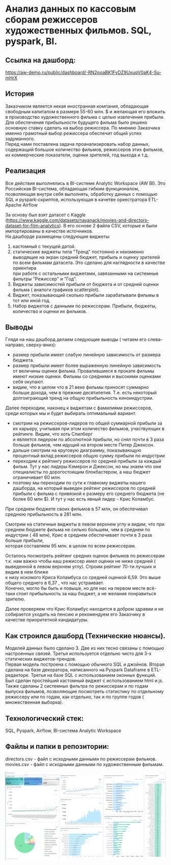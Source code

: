 # Анализ данных по кассовым сборам режиссеров художественных фильмов. SQL, pyspark, BI.

## Ссылка на дашборд:
https://aw-demo.ru/public/dashboard/-RN2poaBK1FvDZ9UxuqV0aK4-Su-mHrX 

## История
Заказчиком является некая иностранная компания, обладающая свободным капиталом в размере 55-60 млн. $  и желающая его вложить в производство художественного фильма с целью извлечения прибыли.  <br>
Для обеспечения прибыльности будущего фильма было решено основную ставку сделать на выбор режиссера. По мнению Заказчика именно грамотный выбор режиссера обеспечит общий успех задуманного.  <br>
Перед нами поставлена задача проанализировать  набор данных, содержащий большое количество фильмов, режиссеров этих фильмов, их коммерческие показатели, оценки зрителей, год выхода и т.д. <br>

## Реализация
Все действия выполнялись в  BI-системе Analytic Workspace (AW BI). Это Российская BI-система, обладающая гибким функционалом, позволяющая  внутри себя выполнять, обработку данных с 
помощью SQL и pyspark-скриптов, использующая в качетве оркестратора ETL- Apache Airflow <br>

За основу был взят датасет с Kaggle (https://www.kaggle.com/datasets/nayanack/movies-and-directors-dataset-for-film-analytics). В его основе 2 файла CSV, которые и были импортированы в качестве источников. <br>
На дашборде размещены следующие виджеты:  <br>
1. кастомный с текущей датой. <br>
2. статические виджеты типа "Тренд" постоянно и неизменно выводящие на экран средний бюджет, прибыль и оценку зрителей по всем фильмам датасета. Это сделано для наглядности в качестве ориентира <br>
    при работе с остальными виджетами, завязанными на системные фильтры "Режиссер" и "Год".  <br>
3. Виджеты зависимостей прибыли от бюджета и от средней оценки фильма ( аналоги графиков scatterplot).  <br>
4. Виджет, показывающий сколько прибыли зарабатывали фильмы  в тот или иной год. <br>
5. Набор виджетов с данными по режиссерам. Прибыли, бюджеты, количество и оценки их фильмов. <br>


## Выводы
Глядя на наш дашборд делаем следующие выводы ( читаем его слева-направо, сверху-вниз): <br>
- размер прибыли имеет слабую линейную зависимость от размера бюджета.  <br>
- размер прибыли имеет более выраженную линейную зависимость от величины оценки фильма. Провалившиеся в прокате фильмы имеют низкие оценки. Фильмы со средними и высокими оценками себя окупают. <br>
- видим, что в целом что в 21 веке фильмы приносят суммарно больше дохода, чем в прежние десятилетия. Т.е. есть некоторый долгоиграющий тренд на общую прибыльность киноиндустрии. <br>

Далее переходим, наконец к виджетам с фамилиями режиссеров, среди которых мы и будет выбирать оптимальный вариант. <br>
- смотрим на режиссеров-лидеров по общей суммарной прибыли за их карьеру, учитывая при этом количество фильмов, участвующих в рейтинге. Видим, что хоть Спилберг <br>
  и является лидером по абсолютной прибыли, но снял почти в 3 раза больше фильмов, чем идущий на втором месте Питер Джексон. <br>
-  дальше смотрим на круговую диаграмму, показывающую процентный вклад режиссеров общую сумму прибыли по индустрии
- переходим к рейтингу режиссеров по средней прибыли за каждый фильм. Тут у нас лидеры Кэмерон и Джексон,  но мы знаем что они специалисты по дорогостоящим блокбастером, а наш бюджет ограничивает 60 млн. <br>
- поэтому мы переходим по сути к главному виджеты нашего дашборда,  на который выведен рейтинг режиссеров по средней прибыли с фильма с привязкой к размеру его среднего бюджета (не более 60 млн $). И тут у нас есть явный лидер - Крис Коламбус. <br>

При среднем бюджете своих фильмов в 57 млн, он обеспечивал  среднюю прибыльность в 281 млн. <br>

Смотрим на статичные виджеты в левом верхнем углу и видим, что при среднем бюджете фильма не сильно большем, чем в среднем по индустрии ( 48 млн), Крис  в среднем обеспечивает почти в 3 раза больше прибыли, <br>
которая составляем 95 млн. в целом по всем режиссерам. <br>

Осталось посмотреть рейтинг средних оценок фильмов по режиссерам т.к. нам важно чтобы наш режиссер имел оценки не ниже средней ( выведенной в левом верхнем углу). Строим рейтинг 70-ти лучших и видим в нем ближе <br>
к низу искомого Криса Коламбуса со средней оценкой 6,59. Это выше общего среднего в 6,37 , что нас устраивает. <br>
Конечно, могло бы быть и повыше, но для нас на первом месте всё-таки стоит прибыльность за наш бюджет, а не желание понравиться зрителю. <br>

Далее проверяем что Крис Коламбус находится в добром здравии и не собирается уходить на пенсию и рекомендуем его Заказчику в качестве приоритетной кандидатуры. <br>

## Как строился дашборд (Технические нюансы). <br>

Моделей данных было сделано 3. Две из них тесно связаны с помощью настроенных связей. Третья используется отдельно чисто для 3-х статических виджетов-трендов.  <br>
Первая модель построена с помощью обычного SQL и джойнов. Вторая сделана на базе декоратора, написанного на Pyspark Dataframe в ETL-редакторе. Третья на базе SQL с использованием оконных функций. <br>
Был сделан простейший кастомный виджет с использованием html и js. <br>
Также сделаны 2 системных фильтра по режиссерам и по годам выпуска фильмов, позволяющие посмотреть статистику по отдельному режиссеру или по годам, как отдельно, так  и по группе годов ( множественная выборка).  <br>

## Технологический стек:
SQL, Pyspark, Airflow, BI-система Analytic Workspace <br>

## Файлы и папки в репозитории:
directors.csv - файл с исходными данными по режиссерам фильмов. <br>
movies.csv - файл с исходными данными по художественным фильмам. <br>

![скриншот дашборда datalens](AW_dashb_1.png)
 
